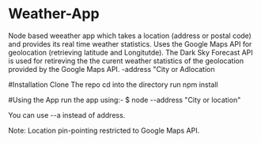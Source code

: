 # Weather-App
Node based weeather app which takes a location (address or postal code) and provides its real time weather statistics.
Uses the Google Maps API for geolocation (retrieving latitude and Longitutde).
The Dark Sky Forecast API is used for retireving the the curent weather statistics of the geolocation provided by the Google Maps API. -address "City or Adlocation

#Installation
Clone The repo
cd into the directory
run npm install

#Using the App
run the app using:- 
$ node --address "City or location"

You can use --a instead of address.

Note: Location pin-pointing restricted to Google Maps API. 
